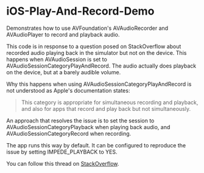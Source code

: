 iOS-Play-And-Record-Demo
========================

Demonstrates how to use AVFoundation's AVAudioRecorder and AVAudioPlayer to record and playback audio.

This code is in response to a question posed on StackOverflow about recorded audio playing back in the
simulator but not on the device. This happens when AVAudioSession is set to AVAudioSessionCategoryPlayAndRecord.
The audio actually does playback on the device, but at a barely audible volume.

Why this happens when using AVAudioSessionCategoryPlayAndRecord is not understood as Apple's documentation
states:
> This category is appropriate for simultaneous recording and playback, and also for apps that record and play back but not simultaneously.

An approach that resolves the issue is to set the session to AVAudioSessionCategoryPlayback when playing
back audio, and AVAudioSessionCategoryRecord when recording.

The app runs this way by default. It can be configured to reproduce the issue by setting IMPEDE_PLAYBACK to YES.

You can follow this thread on [StackOverflow](https://stackoverflow.com/questions/21950584/ios-play-audio-success-on-simulator-but-fail-on-device/21971806).
